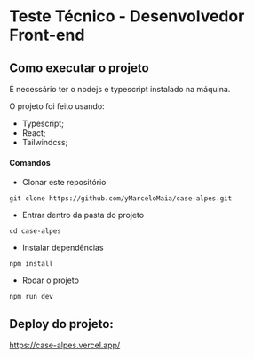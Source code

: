 # Teste Técnico - Desenvolvedor Front-end

## Como executar o projeto

É necessário ter o nodejs e typescript instalado na máquina.

O projeto foi feito usando:
- Typescript;
- React;
- Tailwindcss;

#### Comandos

- Clonar este repositório
```
git clone https://github.com/yMarceloMaia/case-alpes.git
```
- Entrar dentro da pasta do projeto
```
cd case-alpes
```
- Instalar dependências
```
npm install
```
- Rodar o projeto
```
npm run dev
```

## Deploy do projeto:

https://case-alpes.vercel.app/

